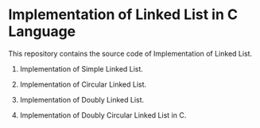  # Implementation of Linked List in C Language

This repository contains the source code of Implementation of Linked List. 
<br>
1. Implementation of Simple Linked List.

2. Implementation of Circular Linked List.

3. Implementation of Doubly Linked List.

4. Implementation of Doubly Circular Linked List in C.
